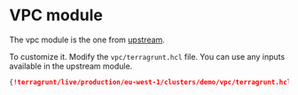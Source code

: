 # VPC module

The vpc module is the one from [upstream](https://github.com/terraform-aws-modules/terraform-aws-vpc).

To customize it. Modify the `vpc/terragrunt.hcl` file. You can use any inputs
available in the upstream module.

```json
{!terragrunt/live/production/eu-west-1/clusters/demo/vpc/terragrunt.hcl!}
```
